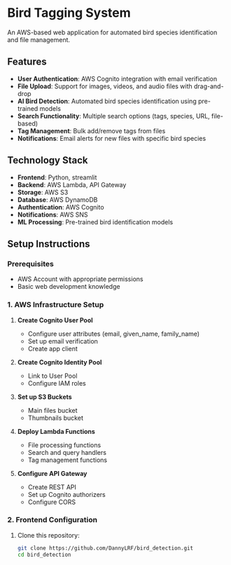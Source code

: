 # Bird Tagging System

An AWS-based web application for automated bird species identification and file management.

## Features

- **User Authentication**: AWS Cognito integration with email verification
- **File Upload**: Support for images, videos, and audio files with drag-and-drop
- **AI Bird Detection**: Automated bird species identification using pre-trained models
- **Search Functionality**: Multiple search options (tags, species, URL, file-based)
- **Tag Management**: Bulk add/remove tags from files
- **Notifications**: Email alerts for new files with specific bird species

## Technology Stack

- **Frontend**: Python, streamlit
- **Backend**: AWS Lambda, API Gateway
- **Storage**: AWS S3
- **Database**: AWS DynamoDB
- **Authentication**: AWS Cognito
- **Notifications**: AWS SNS
- **ML Processing**: Pre-trained bird identification models

## Setup Instructions

### Prerequisites

- AWS Account with appropriate permissions
- Basic web development knowledge

### 1. AWS Infrastructure Setup

1. **Create Cognito User Pool**
   - Configure user attributes (email, given_name, family_name)
   - Set up email verification
   - Create app client

2. **Create Cognito Identity Pool**
   - Link to User Pool
   - Configure IAM roles

3. **Set up S3 Buckets**
   - Main files bucket
   - Thumbnails bucket

4. **Deploy Lambda Functions**
   - File processing functions
   - Search and query handlers
   - Tag management functions

5. **Configure API Gateway**
   - Create REST API
   - Set up Cognito authorizers
   - Configure CORS

### 2. Frontend Configuration

1. Clone this repository:
   ```bash
   git clone https://github.com/DannyLRF/bird_detection.git
   cd bird_detection
